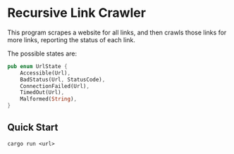 # Recursive Link Crawler

This program scrapes a website for all links, and then crawls those links for more links, reporting the status of each link.

The possible states are:

```rust
pub enum UrlState {
    Accessible(Url),
    BadStatus(Url, StatusCode),
    ConnectionFailed(Url),
    TimedOut(Url),
    Malformed(String),
}
```

## Quick Start

```
cargo run <url>
```
